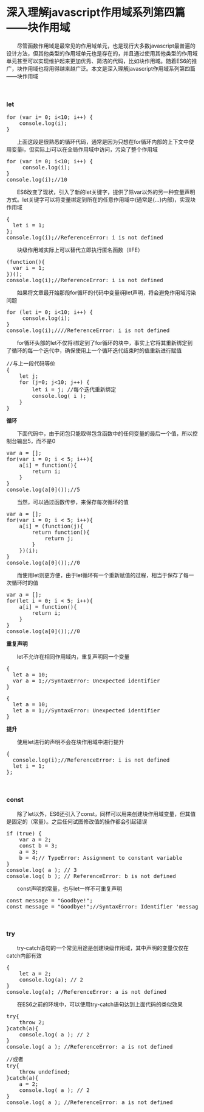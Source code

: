 # 深入理解javascript作用域系列第四篇——块作用域

　　尽管函数作用域是最常见的作用域单元，也是现行大多数javascript最普遍的设计方法，但其他类型的作用域单元也是存在的，并且通过使用其他类型的作用域单元甚至可以实现维护起来更加优秀、简洁的代码，比如块作用域。随着ES6的推广，块作用域也将用得越来越广泛。本文是深入理解javascript作用域系列第四篇&mdash;&mdash;块作用域

&nbsp;

### let

<div class="cnblogs_code">
<pre>for (var i= 0; i&lt;10; i++) {
    console.log(i);
}</pre>
</div>

　　上面这段是很熟悉的循环代码，通常是因为只想在for循环内部的上下文中使用变量i，但实际上i可以在全局作用域中访问，污染了整个作用域

<div class="cnblogs_code">
<pre>for (var i= 0; i&lt;10; i++) {
     console.log(i);
}
console.log(i);//10</pre>
</div>

　　ES6改变了现状，引入了新的let关键字，提供了除var以外的另一种变量声明方式。let关键字可以将变量绑定到所在的任意作用域中(通常是{...}内部)，实现块作用域

<div class="cnblogs_code">
<pre>{
  let i = 1;  
};
console.log(i);//ReferenceError: i is not defined</pre>
</div>

　　块级作用域实际上可以替代立即执行匿名函数（IIFE）

<div class="cnblogs_code">
<pre>(function(){
  var i = 1;  
})();
console.log(i);//ReferenceError: i is not defined</pre>
</div>

　　如果将文章最开始那段for循环的代码中变量i用let声明，将会避免作用域污染问题

<div class="cnblogs_code">
<pre>for (let i= 0; i&lt;10; i++) {
     console.log(i);
}
console.log(i);////ReferenceError: i is not defined</pre>
</div>

　　for循环头部的let不仅将i绑定到了for循环的块中，事实上它将其重新绑定到了循环的每一个迭代中，确保使用上一个循环迭代结束时的值重新进行赋值

<div class="cnblogs_code">
<pre>//与上一段代码等价
{
    let j;
    for (j=0; j&lt;10; j++) {
        let i = j; //每个迭代重新绑定
        console.log( i );
    }
}</pre>
</div>

**循环**

　　下面代码中，由于闭包只能取得包含函数中的任何变量的最后一个值，所以控制台输出5，而不是0

<div class="cnblogs_code">
<pre>var a = [];
for(var i = 0; i &lt; 5; i++){
    a[i] = function(){
        return i;
    }
}
console.log(a[0]());//5</pre>
</div>

　　当然，可以通过函数传参，来保存每次循环的值

<div class="cnblogs_code">
<pre>var a = [];
for(var i = 0; i &lt; 5; i++){
    a[i] = (function(j){
        return function(){
            return j;
        }
    })(i);
}
console.log(a[0]());//0</pre>
</div>

　　而使用let则更方便，由于let循环有一个重新赋值的过程，相当于保存了每一次循环时的值

<div class="cnblogs_code">
<pre>var a = [];
for(let i = 0; i &lt; 5; i++){
    a[i] = function(){
        return i;
    }
}
console.log(a[0]());//0</pre>
</div>

**重复声明**

　　let不允许在相同作用域内，重复声明同一个变量

<div class="cnblogs_code">
<pre>{
  let a = 10;
  var a = 1;//SyntaxError: Unexpected identifier
}</pre>
</div>
<div class="cnblogs_code">
<pre>{
  let a = 10;
  let a = 1;//SyntaxError: Unexpected identifier
}</pre>
</div>

**提升**

　　使用let进行的声明不会在块作用域中进行提升

<div class="cnblogs_code">
<pre>{
  console.log(i);//ReferenceError: i is not defined
  let i = 1;  
};</pre>
</div>

&nbsp;

### const

　　除了let以外，ES6还引入了const，同样可以用来创建块作用域变量，但其值是固定的（常量）。之后任何试图修改值的操作都会引起错误

<div class="cnblogs_code">
<pre>if (true) {
    var a = 2;
    const b = 3; 
    a = 3; 
    b = 4;// TypeError: Assignment to constant variable
}
console.log( a ); // 3
console.log( b ); // ReferenceError: b is not defined</pre>
</div>

　　const声明的常量，也与let一样不可重复声明

<div class="cnblogs_code">
<pre>const message = "Goodbye!";
const message = "Goodbye!";//SyntaxError: Identifier 'message' has already been declared</pre>
</div>

&nbsp;

### try

　　try-catch语句的一个常见用途是创建块级作用域，其中声明的变量仅仅在catch内部有效

<div class="cnblogs_code">
<pre>{
    let a = 2;
    console.log(a); // 2
}
console.log(a); //ReferenceError: a is not defined</pre>
</div>

　　在ES6之前的环境中，可以使用try-catch语句达到上面代码的类似效果

<div class="cnblogs_code">
<pre>try{
    throw 2;
}catch(a){
    console.log( a ); // 2
}
console.log( a ); //ReferenceError: a is not defined</pre>
</div>
<div class="cnblogs_code">
<pre>//或者
try{
    throw undefined;
}catch(a){
    a = 2;
    console.log( a ); // 2
}
console.log( a ); //ReferenceError: a is not defined</pre>
</div>
